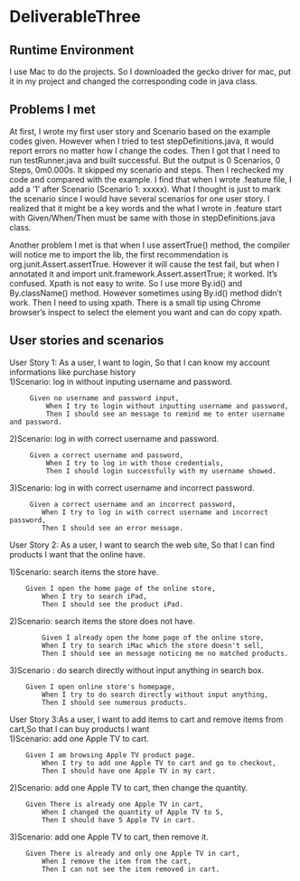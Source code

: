 # DeliverableThree
Runtime Environment
----------------------
I use Mac to do the projects. So I downloaded the gecko driver for mac, put it in my project and changed the corresponding code in java class.

Problems I met
--------------------
At first, I wrote my first user story and Scenario based on the example codes given. However when I tried to test stepDefinitions.java, it would report errors no matter how I change the codes. Then I got that I need to run testRunner.java and built successful. But the output is 0 Scenarios, 0 Steps, 0m0.000s. It skipped my scenario and steps. Then I rechecked my code and compared with the example. I find that when I wrote .feature file, I add a ‘1’ after Scenario (Scenario 1: xxxxx). What I thought is just to mark the scenario since I would have several scenarios for one user story.  I realized that it might be a key words and the what I wrote in .feature start with Given/When/Then must be same with those in stepDefinitions.java class. 

Another problem I met is that when I use assertTrue() method, the compiler will notice me to import the lib, the first recommendation  is org.junit.Assert.assertTrue. However it will cause the test fail, but when I annotated it and import unit.framework.Assert.assertTrue; it worked. It’s confused.
Xpath is not easy to write. So I use more By.id() and By.className() method. However sometimes using By.id() method didn’t work. Then I need to using xpath. There is a small tip using Chrome browser’s inspect to select the element you want and can do copy xpath.

User stories and scenarios
--------------------
User Story 1: As a user, I want to login, So that I can know my account informations like purchase history</br>
1)Scenario: log in without inputing username and password.  

	     Given no username and password input,
             When I try to login without inputting username and password,
             Then I should see an message to remind me to enter username and password.	     
2)Scenario: log in with correct username and password.  

	     Given a correct username and password,
             When I try to log in with those credentials,
             Then I should login successfully with my username showed.	     
3)Scenario: log in with correct username and incorrect password.  

	     Given a correct username and an incorrect password,
            When I try to log in with correct username and incorrect password,
            Then I should see an error message.
	    
User Story 2: As a user, I want to search the web site, So that I can find products I want that the online have.  

1)Scenario: search items the store have.  

	    Given I open the home page of the online store,	    
            When I try to search iPad,
            Then I should see the product iPad.  
2)Scenario: search items the store does not have.  

            Given I already open the home page of the online store, 
            When I try to search iMac which the store doesn't sell, 
            Then I should see an message noticing me no matched products. 	    
3)Scenario : do search directly without input anything in search box.  

	    Given I open online store's homepage,
            When I try to do search directly without input anything,
            Then I should see numerous products.
	    
User Story 3:As a user, I want to add items to cart and remove items from cart,So that I can buy products I want</br>
1)Scenario: add one Apple TV to cart.  

	    Given I am browsing Apple TV product page.
            When I try to add one Apple TV to cart and go to checkout,
            Then I should have one Apple TV in my cart.	    
2)Scenario: add one Apple TV to cart, then change the quantity.  

	    Given There is already one Apple TV in cart,
            When I changed the quantity of Apple TV to 5,
            Then I should have 5 Apple TV in cart.	    
3)Scenario: add one Apple TV to cart, then remove it.  

	    Given There is already and only one Apple TV in cart,
            When I remove the item from the cart,
            Then I can not see the item removed in cart.
